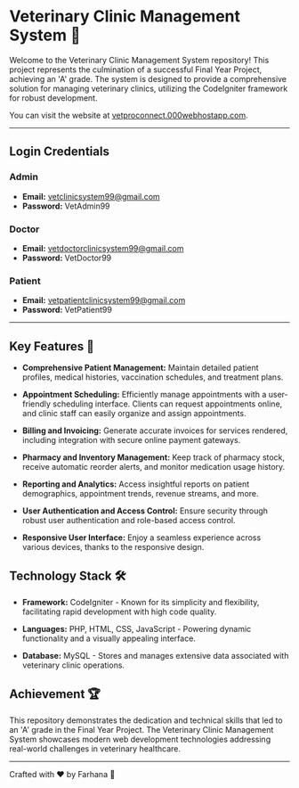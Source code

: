 # Veterinary Clinic Management System 🐾

Welcome to the Veterinary Clinic Management System repository! This project represents the culmination of a successful Final Year Project, achieving an 'A' grade. The system is designed to provide a comprehensive solution for managing veterinary clinics, utilizing the CodeIgniter framework for robust development.

You can visit the website at [vetproconnect.000webhostapp.com](http://vetproconnect.000webhostapp.com/).

---

## Login Credentials

### Admin
- **Email:** vetclinicsystem99@gmail.com
- **Password:** VetAdmin99

### Doctor
- **Email:** vetdoctorclinicsystem99@gmail.com
- **Password:** VetDoctor99

### Patient
- **Email:** vetpatientclinicsystem99@gmail.com
- **Password:** VetPatient99

---

## Key Features 🚀

- **Comprehensive Patient Management:** Maintain detailed patient profiles, medical histories, vaccination schedules, and treatment plans.

- **Appointment Scheduling:** Efficiently manage appointments with a user-friendly scheduling interface. Clients can request appointments online, and clinic staff can easily organize and assign appointments.

- **Billing and Invoicing:** Generate accurate invoices for services rendered, including integration with secure online payment gateways.

- **Pharmacy and Inventory Management:** Keep track of pharmacy stock, receive automatic reorder alerts, and monitor medication usage history.

- **Reporting and Analytics:** Access insightful reports on patient demographics, appointment trends, revenue streams, and more.

- **User Authentication and Access Control:** Ensure security through robust user authentication and role-based access control.

- **Responsive User Interface:** Enjoy a seamless experience across various devices, thanks to the responsive design.

## Technology Stack 🛠️

- **Framework:** CodeIgniter - Known for its simplicity and flexibility, facilitating rapid development with high code quality.

- **Languages:** PHP, HTML, CSS, JavaScript - Powering dynamic functionality and a visually appealing interface.

- **Database:** MySQL - Stores and manages extensive data associated with veterinary clinic operations.

## Achievement 🏆

This repository demonstrates the dedication and technical skills that led to an 'A' grade in the Final Year Project. The Veterinary Clinic Management System showcases modern web development technologies addressing real-world challenges in veterinary healthcare.

---

Crafted with :heart: by Farhana 🌟

